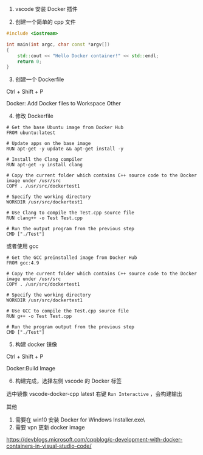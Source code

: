 1. vscode 安装 Docker 插件

2. 创建一个简单的 cpp 文件

```cpp
#include <iostream>

int main(int argc, char const *argv[])
{
    std::cout << "Hello Docker container!" << std::endl;
    return 0;
}
```


3. 创建一个 Dockerfile

Ctrl + Shift + P

Docker: Add Docker files to Workspace
Other


4. 修改 Dockerfile


```
# Get the base Ubuntu image from Docker Hub
FROM ubuntu:latest
 
# Update apps on the base image
RUN apt-get -y update && apt-get install -y
 
# Install the Clang compiler
RUN apt-get -y install clang
 
# Copy the current folder which contains C++ source code to the Docker image under /usr/src
COPY . /usr/src/dockertest1
 
# Specify the working directory
WORKDIR /usr/src/dockertest1
 
# Use Clang to compile the Test.cpp source file
RUN clang++ -o Test Test.cpp
 
# Run the output program from the previous step
CMD ["./Test"]
```

或者使用 gcc


```
# Get the GCC preinstalled image from Docker Hub
FROM gcc:4.9
 
# Copy the current folder which contains C++ source code to the Docker image under /usr/src
COPY . /usr/src/dockertest1
 
# Specify the working directory
WORKDIR /usr/src/dockertest1
 
# Use GCC to compile the Test.cpp source file
RUN g++ -o Test Test.cpp
 
# Run the program output from the previous step
CMD ["./Test"]
```

5. 构建 docker 镜像

Ctrl + Shift + P

Docker:Build Image


6. 构建完成，选择左侧 vscode 的 Docker 标签

选中镜像 vscode-docker-cpp latest 右键 `Run Interactive` ，会构建输出



其他

1. 需要在 win10 安装 Docker for Windows Installer.exe\
2. 需要 vpn 更新 docker image


https://devblogs.microsoft.com/cppblog/c-development-with-docker-containers-in-visual-studio-code/